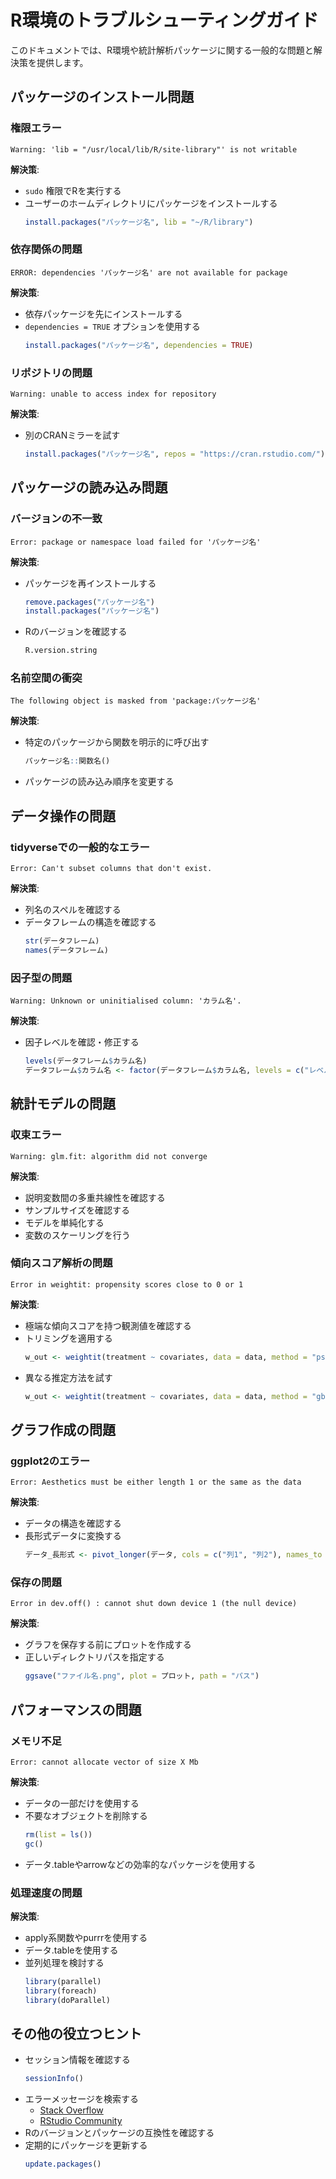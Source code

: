 # R環境のトラブルシューティングガイド

このドキュメントでは、R環境や統計解析パッケージに関する一般的な問題と解決策を提供します。

## パッケージのインストール問題

### 権限エラー

```
Warning: 'lib = "/usr/local/lib/R/site-library"' is not writable
```

**解決策**:
- `sudo` 権限でRを実行する
- ユーザーのホームディレクトリにパッケージをインストールする
  ```r
  install.packages("パッケージ名", lib = "~/R/library")
  ```

### 依存関係の問題

```
ERROR: dependencies 'パッケージ名' are not available for package
```

**解決策**:
- 依存パッケージを先にインストールする
- `dependencies = TRUE` オプションを使用する
  ```r
  install.packages("パッケージ名", dependencies = TRUE)
  ```

### リポジトリの問題

```
Warning: unable to access index for repository
```

**解決策**:
- 別のCRANミラーを試す
  ```r
  install.packages("パッケージ名", repos = "https://cran.rstudio.com/")
  ```

## パッケージの読み込み問題

### バージョンの不一致

```
Error: package or namespace load failed for 'パッケージ名'
```

**解決策**:
- パッケージを再インストールする
  ```r
  remove.packages("パッケージ名")
  install.packages("パッケージ名")
  ```
- Rのバージョンを確認する
  ```r
  R.version.string
  ```

### 名前空間の衝突

```
The following object is masked from 'package:パッケージ名'
```

**解決策**:
- 特定のパッケージから関数を明示的に呼び出す
  ```r
  パッケージ名::関数名()
  ```
- パッケージの読み込み順序を変更する

## データ操作の問題

### tidyverseでの一般的なエラー

```
Error: Can't subset columns that don't exist.
```

**解決策**:
- 列名のスペルを確認する
- データフレームの構造を確認する
  ```r
  str(データフレーム)
  names(データフレーム)
  ```

### 因子型の問題

```
Warning: Unknown or uninitialised column: 'カラム名'.
```

**解決策**:
- 因子レベルを確認・修正する
  ```r
  levels(データフレーム$カラム名)
  データフレーム$カラム名 <- factor(データフレーム$カラム名, levels = c("レベル1", "レベル2"))
  ```

## 統計モデルの問題

### 収束エラー

```
Warning: glm.fit: algorithm did not converge
```

**解決策**:
- 説明変数間の多重共線性を確認する
- サンプルサイズを確認する
- モデルを単純化する
- 変数のスケーリングを行う

### 傾向スコア解析の問題

```
Error in weightit: propensity scores close to 0 or 1
```

**解決策**:
- 極端な傾向スコアを持つ観測値を確認する
- トリミングを適用する
  ```r
  w_out <- weightit(treatment ~ covariates, data = data, method = "ps", trim = 0.01)
  ```
- 異なる推定方法を試す
  ```r
  w_out <- weightit(treatment ~ covariates, data = data, method = "gbm")
  ```

## グラフ作成の問題

### ggplot2のエラー

```
Error: Aesthetics must be either length 1 or the same as the data
```

**解決策**:
- データの構造を確認する
- 長形式データに変換する
  ```r
  データ_長形式 <- pivot_longer(データ, cols = c("列1", "列2"), names_to = "変数", values_to = "値")
  ```

### 保存の問題

```
Error in dev.off() : cannot shut down device 1 (the null device)
```

**解決策**:
- グラフを保存する前にプロットを作成する
- 正しいディレクトリパスを指定する
  ```r
  ggsave("ファイル名.png", plot = プロット, path = "パス")
  ```

## パフォーマンスの問題

### メモリ不足

```
Error: cannot allocate vector of size X Mb
```

**解決策**:
- データの一部だけを使用する
- 不要なオブジェクトを削除する
  ```r
  rm(list = ls())
  gc()
  ```
- データ.tableやarrowなどの効率的なパッケージを使用する

### 処理速度の問題

**解決策**:
- apply系関数やpurrrを使用する
- データ.tableを使用する
- 並列処理を検討する
  ```r
  library(parallel)
  library(foreach)
  library(doParallel)
  ```

## その他の役立つヒント

- セッション情報を確認する
  ```r
  sessionInfo()
  ```
- エラーメッセージを検索する
  - [Stack Overflow](https://stackoverflow.com/questions/tagged/r)
  - [RStudio Community](https://community.rstudio.com/)
- Rのバージョンとパッケージの互換性を確認する
- 定期的にパッケージを更新する
  ```r
  update.packages()
  ```
